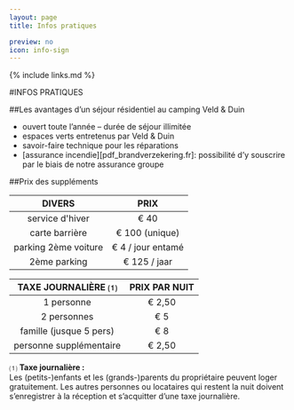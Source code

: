 ```yaml
---
layout: page
title: Infos pratiques

preview: no
icon: info-sign
---
```


{% include links.md %}

#INFOS PRATIQUES

##Les avantages d’un séjour résidentiel au camping Veld & Duin
- ouvert toute l’année – durée de séjour illimitée
- espaces verts entretenus par Veld & Duin
- savoir-faire technique pour les réparations
- [assurance incendie][pdf_brandverzekering.fr]: possibilité d’y souscrire par le biais de notre assurance groupe


##Prix des suppléments

DIVERS                |PRIX         
:--------------------:|:--------------:
service d'hiver         |€ 40                    
carte barrière          |€ 100 (unique)           
parking 2ème voiture    |€ 4 / jour entamé  
2ème parking            |€ 125 / jaar       


TAXE JOURNALIÈRE ⑴          |PRIX PAR NUIT|
:------------------:|:-------------:|
1 personne               | € 2,50        
2 personnes              | € 5  
famille (jusque 5 pers)  | € 8     
personne supplémentaire  | € 2,50


⑴ **Taxe journalière :**<br> Les (petits-)enfants et les (grands-)parents du propriétaire peuvent loger gratuitement. Les autres personnes ou locataires qui restent la nuit doivent s’enregistrer à la réception et s’acquitter d’une taxe journalière.  